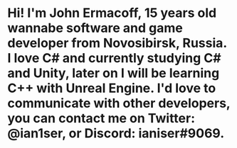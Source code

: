 # Hi! I'm John Ermacoff, 15 years old wannabe software and game developer from Novosibirsk, Russia. I love C# and currently studying C# and Unity, later on I will be learning C++ with Unreal Engine. I'd love to communicate with other developers, you can contact me on Twitter: @ian1ser, or Discord: ianiser#9069.
